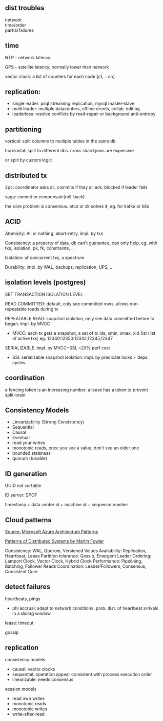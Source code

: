 
## dist troubles 

network  
time/order  
partial failures


## time 

NTP - network latency 

GPS - satellite latency, normally lower than network 

vector clock: a list of counters for each node [c1, .. cn]

## replication:
- single leader: psql streaming replication, mysql master-slave 
- multi leader: multiple datacenters, offline clients, collab. editing
- leaderless: resolve conflicts by read-repair or background anti-entropy 

## partitioning
vertical: split columns to multiple tables in the same db

horizontal: split to different dbs. cross shard joins are expensive

or split by custom logic

## distributed tx 

2pc: coordinator asks all, commits if they all ack. blocked if leader fails

saga: commit or compensate(roll-back) 

the core problem is consensus. etcd or zk solves it, eg. for kafka or k8s


## ACID

Atomicity: All or nothing, abort-retry, impl. by txs 

Consistency: a property of data. db can't guarantee, can only help, eg. with txs, isolation, pk, fk, constraints, ..

Isolation: of concurrent txs, a spectrum 

Durability: impl. by WAL, backups, replication, UPS, .. 

## isolation levels (postgres)

SET TRANSACTION ISOLATION LEVEL 

READ COMMITTED: default, only see committed rows, allows non-repeatable reads during tx 

REPEATABLE READ: snapshot isolation, only see data committed before tx began. impl. by MVCC
- MVCC: each tx gets a snapshot, a set of tx ids, xmin, xmax, xid_list (list of active txs) 
eg. 12340:12350:12342,12345,12347

SERIALIZABLE: impl. by MVCC+SSI, ~20% perf cost
- SSI: serializable snapshot isolation: impl. by predicate locks + deps. cycles


## coordination  

a fencing token is an increasing number. a lease has a token to prevent split-brain 


## Consistency Models

- Linearizability (Strong Consistency)
- Sequential
- Causal 
- Eventual 
- read your writes
- monotonic reads, once you see a value, don't see an older one
- bounded staleness 
- quorum (tunable)

## ID generation 

UUID not sortable 

ID server: SPOF

timestamp + data center id + machine id + sequence number 


## Cloud patterns 

[Source: Microsoft Azure Architecture Patterns](https://learn.microsoft.com/en-us/azure/architecture/patterns/)

[Patterns of Distributed Systems by Martin Fowler](https://martinfowler.com/articles/patterns-of-distributed-systems/) 

Consistency: WAL, Quorum, Versioned Values
Availability: Replication, Heartbeat, Lease
Partition tolerance: Gossip, Emergent Leader
Ordering: Lamport Clock, Vector Clock, Hybrid Clock
Performance: Pipelining, Batching, Follower Reads
Coordination: Leader/Followers, Consensus, Consistent Core

## detect failures 

heartbeats, pings  
- phi accrual: adapt to network conditions. prob. dist. of heartbeat arrivals in a sliding window

lease: timeout 

gossip 


## replication 


consistency models
- causal: vector clocks 
- sequential: operation appear consistent with process execution order
- linearizable: needs consensus 

session models
- read own writes 
- monotonic reads
- monotonic writes 
- write-after-read




